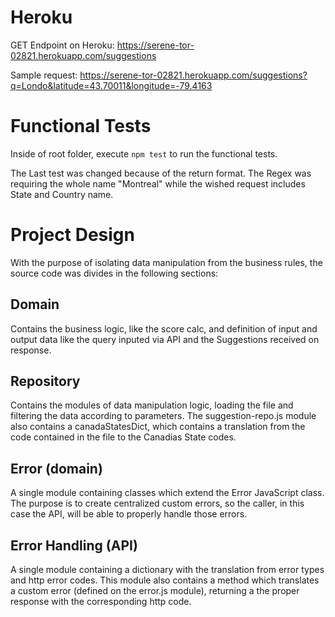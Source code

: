 # Heroku
GET Endpoint on Heroku: https://serene-tor-02821.herokuapp.com/suggestions

Sample request: https://serene-tor-02821.herokuapp.com/suggestions?q=Londo&latitude=43.70011&longitude=-79.4163

# Functional Tests
Inside of root folder, execute `npm test` to run the functional tests.

The Last test was changed because of the return format. The Regex was requiring the whole name "Montreal" while the wished request includes State and Country name.

# Project Design
With the purpose of isolating data manipulation from the business rules, the source code was divides in the following sections:

## Domain
Contains the business logic, like the score calc, and definition of input and output data like the query inputed via API and the Suggestions received on response.

## Repository
Contains the modules of data manipulation logic, loading the file and filtering the data according to parameters.
The suggestion-repo.js module also contains a canadaStatesDict, which contains a translation from the code contained in the file to the Canadias State codes.

## Error (domain)
A single module containing classes which extend the Error JavaScript class. The purpose is to create centralized custom errors, so the caller, in this case the API, will be able to properly handle those errors.

## Error Handling (API)
A single module containing a dictionary with the translation from error types and http error codes.
This module also contains a method which translates a custom error (defined on the error.js module), returning a the proper response with the corresponding http code.